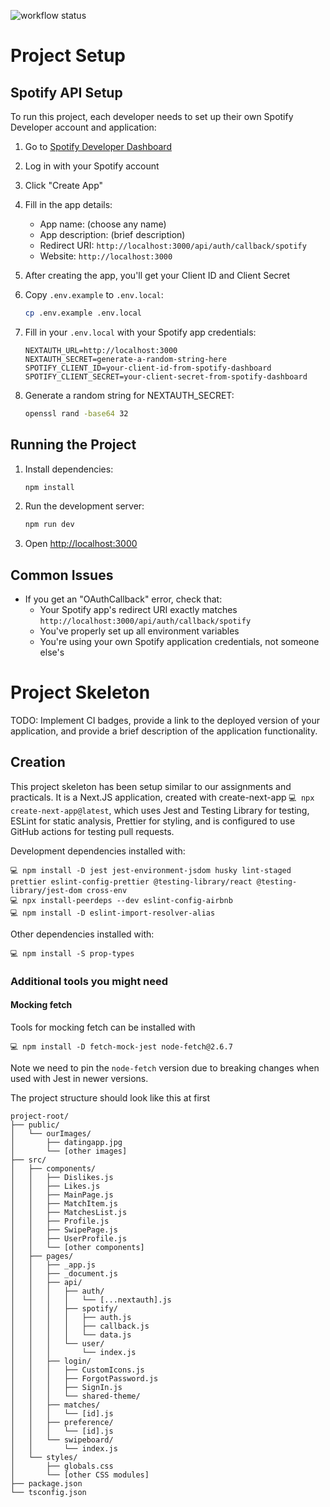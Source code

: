 ![workflow status](https://github.com/csci312-f24/project-camelshump/actions/workflows/node.js.yml/badge.svg)

# Project Setup

## Spotify API Setup
To run this project, each developer needs to set up their own Spotify Developer account and application:

1. Go to [Spotify Developer Dashboard](https://developer.spotify.com/dashboard)
2. Log in with your Spotify account
3. Click "Create App"
4. Fill in the app details:
   - App name: (choose any name)
   - App description: (brief description)
   - Redirect URI: `http://localhost:3000/api/auth/callback/spotify`
   - Website: `http://localhost:3000`

5. After creating the app, you'll get your Client ID and Client Secret
6. Copy `.env.example` to `.env.local`:
   ```bash
   cp .env.example .env.local
   ```

7. Fill in your `.env.local` with your Spotify app credentials:
   ```
   NEXTAUTH_URL=http://localhost:3000
   NEXTAUTH_SECRET=generate-a-random-string-here
   SPOTIFY_CLIENT_ID=your-client-id-from-spotify-dashboard
   SPOTIFY_CLIENT_SECRET=your-client-secret-from-spotify-dashboard
   ```

8. Generate a random string for NEXTAUTH_SECRET:
   ```bash
   openssl rand -base64 32
   ```

## Running the Project
1. Install dependencies:
   ```bash
   npm install
   ```

2. Run the development server:
   ```bash
   npm run dev
   ```

3. Open [http://localhost:3000](http://localhost:3000)

## Common Issues
- If you get an "OAuthCallback" error, check that:
  - Your Spotify app's redirect URI exactly matches `http://localhost:3000/api/auth/callback/spotify`
  - You've properly set up all environment variables
  - You're using your own Spotify application credentials, not someone else's

# Project Skeleton

TODO: Implement CI badges, provide a link to the deployed version of your application, and provide a brief description of the application functionality.

## Creation

This project skeleton has been setup similar to our assignments and practicals. It is a Next.JS application, created with create-next-app `💻 npx create-next-app@latest`, which uses Jest and Testing Library for testing, ESLint for static analysis, Prettier for styling, and is configured to use GitHub actions for testing pull requests.

Development dependencies installed with:

```
💻 npm install -D jest jest-environment-jsdom husky lint-staged prettier eslint-config-prettier @testing-library/react @testing-library/jest-dom cross-env
💻 npx install-peerdeps --dev eslint-config-airbnb
💻 npm install -D eslint-import-resolver-alias
```

Other dependencies installed with:

```
💻 npm install -S prop-types
```

### Additional tools you might need

#### Mocking fetch

Tools for mocking fetch can be installed with

```
💻 npm install -D fetch-mock-jest node-fetch@2.6.7
```

Note we need to pin the `node-fetch` version due to breaking changes when used with Jest in newer versions.

The project structure should look like this at first

```
project-root/
├── public/
│   └── ourImages/
│       ├── datingapp.jpg
│       └── [other images]
├── src/
│   ├── components/
│   │   ├── Dislikes.js
│   │   ├── Likes.js
│   │   ├── MainPage.js
│   │   ├── MatchItem.js
│   │   ├── MatchesList.js
│   │   ├── Profile.js
│   │   ├── SwipePage.js
│   │   ├── UserProfile.js
│   │   └── [other components]
│   ├── pages/
│   │   ├── _app.js
│   │   ├── _document.js
│   │   ├── api/
│   │   │   ├── auth/
│   │   │   │   └── [...nextauth].js
│   │   │   ├── spotify/
│   │   │   │   ├── auth.js
│   │   │   │   ├── callback.js
│   │   │   │   └── data.js
│   │   │   └── user/
│   │   │       └── index.js
│   │   ├── login/
│   │   │   ├── CustomIcons.js
│   │   │   ├── ForgotPassword.js
│   │   │   ├── SignIn.js
│   │   │   └── shared-theme/
│   │   ├── matches/
│   │   │   └── [id].js
│   │   ├── preference/
│   │   │   └── [id].js
│   │   └── swipeboard/
│   │       └── index.js
│   └── styles/
│       ├── globals.css
│       └── [other CSS modules]
├── package.json
└── tsconfig.json
```
